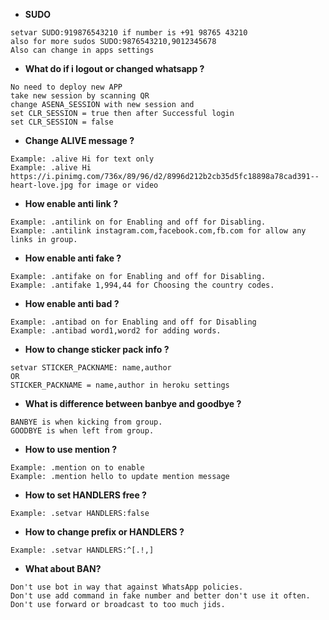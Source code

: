* **SUDO**<br>
```
setvar SUDO:919876543210 if number is +91 98765 43210 
also for more sudos SUDO:9876543210,9012345678
Also can change in apps settings
```
* **What do if i logout or changed whatsapp ?**<br>
```
No need to deploy new APP 
take new session by scanning QR
change ASENA_SESSION with new session and
set CLR_SESSION = true then after Successful login
set CLR_SESSION = false
```
* **Change ALIVE message ?**<br>
```
Example: .alive Hi for text only
Example: .alive Hi https://i.pinimg.com/736x/89/96/d2/8996d212b2cb35d5fc18898a78cad391--heart-love.jpg for image or video
```
* **How enable anti link ?**<br>
```
Example: .antilink on for Enabling and off for Disabling.
Example: .antilink instagram.com,facebook.com,fb.com for allow any links in group.
```
* **How enable anti fake ?**<br>
```
Example: .antifake on for Enabling and off for Disabling.
Example: .antifake 1,994,44 for Choosing the country codes.
```
* **How enable anti bad ?**<br>
```
Example: .antibad on for Enabling and off for Disabling
Example: .antibad word1,word2 for adding words.
```
* **How to change sticker pack info ?**<br>
```
setvar STICKER_PACKNAME: name,author
OR
STICKER_PACKNAME = name,author in heroku settings
```
* **What is difference between banbye and goodbye ?**
```
BANBYE is when kicking from group.
GOODBYE is when left from group.
```
* **How to use mention ?**
```
Example: .mention on to enable
Example: .mention hello to update mention message
```
* **How to set HANDLERS free ?**
```
Example: .setvar HANDLERS:false
```
* **How to change prefix or HANDLERS ?**
```
Example: .setvar HANDLERS:^[.!,]
```
* **What about BAN?** 
```
Don't use bot in way that against WhatsApp policies.
Don't use add command in fake number and better don't use it often.
Don't use forward or broadcast to too much jids.
```